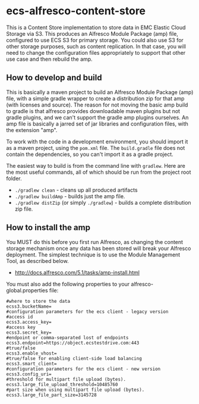ecs-alfresco-content-store
===
This is a Content Store implementation to store data in EMC Elastic Cloud Storage via S3. This produces an Alfresco Module Package (amp) file, configured to use ECS S3 for primary storage. You could also use S3 for other storage purposes, such as content replication. In that case, you will need to change the configuration files appropriately to support that other use case and then rebuild the amp.

How to develop and build
---
This is basically a maven project to build an Alfresco Module Package (amp) file, with a simple gradle wrapper to create a distribution zip for that amp (with licenses and source). The reason for not moving the basic amp build to gradle is that alfresco provides downloadable maven plugins but not gradle plugins, and we can't support the gradle amp plugins ourselves. An amp file is basically a jarred set of jar libraries and configuration files, with the extension "amp".

To work with the code in a development environment, you should import it as a maven project, using the `pom.xml` file. The `build.gradle` file does not contain the dependencies, so you can't import it as a gradle project.

The easiest way to build is from the command line with `gradlew`. Here are the most useful commands, all of which should be run from the project root folder.
  - `./gradlew clean` - cleans up all produced artifacts
  - `./gradlew buildAmp` - builds just the amp file.
  - `./gradlew distZip` (or simply `./gradlew`) - builds a complete distribution zip file.

How to install the amp
---
You MUST do this before you first run Alfresco, as changing the content storage mechanism once any data has been stored will break your Alfresco deployment. The simplest technique is to use the Module Management Tool, as described below.
  - http://docs.alfresco.com/5.1/tasks/amp-install.html

You must also add the following properties to your alfresco-global.properties file:

    #where to store the data
    ecss3.bucketName=
    #configuration parameters for the ecs client - legacy version
    #access id
    ecss3.access_key=
    #access key
    ecss3.secret_key=
    #endpoint or comma-separated lost of endpoints
    ecss3.endpoint=https://object.ecstestdrive.com:443
    #true/false
    ecss3.enable_vhost=
    #true/false for enabling client-side load balancing
    ecss3.smart_client=
    #configuration parameters for the ecs client - new version
    ecss3.config_uri=
    #threshold for multipart file upload (bytes).
    ecss3.large_file_upload_threshold=10485760
    #part size when using multipart file upload (bytes).
    ecss3.large_file_part_size=3145728


